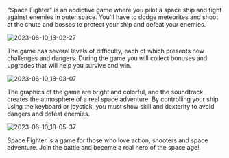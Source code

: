 "Space Fighter" is an addictive game where you pilot a space ship and fight against enemies in outer space. You'll have to dodge meteorites and shoot at the chute and bosses to protect your ship and defeat your enemies.

![2023-06-10_18-02-27](https://github.com/Telman3000/Shooter1/assets/136071674/52341453-5ec4-4487-90cc-190ca47c5750)

The game has several levels of difficulty, each of which presents new challenges and dangers. During the game you will collect bonuses and upgrades that will help you survive and win.

![2023-06-10_18-03-07](https://github.com/Telman3000/Shooter1/assets/136071674/c6eaeeed-cff0-4f25-a17d-f525dddf1e33)


The graphics of the game are bright and colorful, and the soundtrack creates the atmosphere of a real space adventure. By controlling your ship using the keyboard or joystick, you must show skill and dexterity to avoid dangers and defeat enemies.

![2023-06-10_18-05-37](https://github.com/Telman3000/Shooter1/assets/136071674/c3fc4719-4928-4311-8473-704fed9683ef)


Space Fighter is a game for those who love action, shooters and space adventure. Join the battle and become a real hero of the space age!
